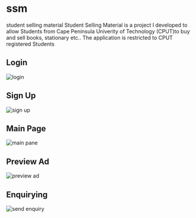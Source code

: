# ssm
student selling material
Student Selling Material is a project I developed to allow Students from 
Cape Peninsula Univerity of Technology (CPUT)to buy and sell books, stationary etc..
The application is restricted to CPUT registered Students

## Login
![login](https://user-images.githubusercontent.com/42141867/49697305-4680bc00-fbbe-11e8-8a0c-564c12ef84f5.png)



## Sign Up
![sign up](https://user-images.githubusercontent.com/42141867/49697363-0b32bd00-fbbf-11e8-8ed4-dd35f305438b.png)


## Main Page
![main pane](https://user-images.githubusercontent.com/42141867/49697365-0bcb5380-fbbf-11e8-9e97-07c65b07e9bf.png)


## Preview Ad
![preview ad](https://user-images.githubusercontent.com/42141867/49697364-0bcb5380-fbbf-11e8-878b-9b4e9e91ca55.png)


## Enquirying
![send enquiry](https://user-images.githubusercontent.com/42141867/49697362-0b32bd00-fbbf-11e8-86d9-be118ad6ff9e.png)
